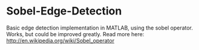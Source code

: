 Sobel-Edge-Detection
====================

Basic edge detection implementation in MATLAB, using the sobel operator.
Works, but could be improved greatly.
Read more here: http://en.wikipedia.org/wiki/Sobel_operator
